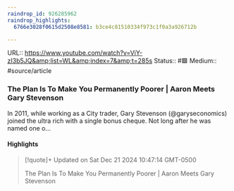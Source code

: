 ```yaml
---
raindrop_id: 926285962
raindrop_highlights:
  6766e3028f0615d2508e8581: b3ce4c81510334f973c1f0a3a926712b

---
```


URL:: https://www.youtube.com/watch?v=ViY-zI3b5JQ&amp;list=WL&amp;index=7&amp;t=285s
Status:: #🟩 
Medium:: #source/article


### The Plan Is To Make You Permanently Poorer | Aaron Meets Gary Stevenson


In 2011, while working as a City trader, Gary Stevenson (@garyseconomics) joined the ultra rich with a single bonus cheque. Not long after he was named one o...

#### Highlights

> [!quote]+ Updated on Sat Dec 21 2024 10:47:14 GMT-0500
>
> The Plan Is To Make You Permanently Poorer | Aaron Meets Gary Stevenson
